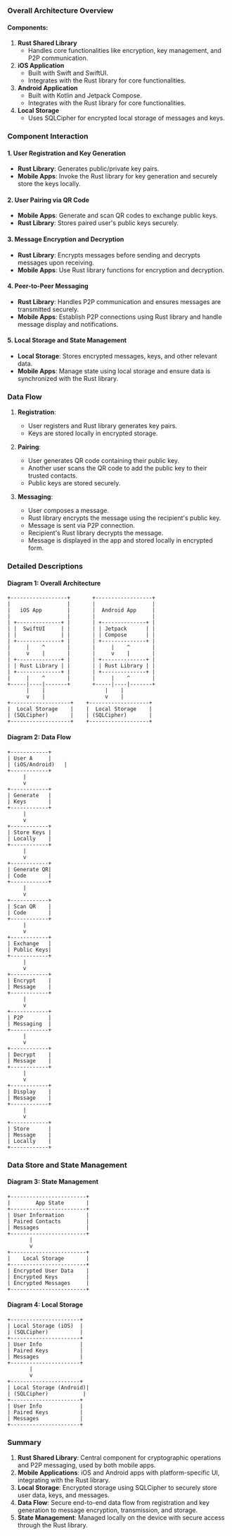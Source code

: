 
### Overall Architecture Overview

#### Components:
1. **Rust Shared Library**
   - Handles core functionalities like encryption, key management, and P2P communication.
2. **iOS Application**
   - Built with Swift and SwiftUI.
   - Integrates with the Rust library for core functionalities.
3. **Android Application**
   - Built with Kotlin and Jetpack Compose.
   - Integrates with the Rust library for core functionalities.
4. **Local Storage**
   - Uses SQLCipher for encrypted local storage of messages and keys.

### Component Interaction

#### 1. User Registration and Key Generation
   - **Rust Library**: Generates public/private key pairs.
   - **Mobile Apps**: Invoke the Rust library for key generation and securely store the keys locally.

#### 2. User Pairing via QR Code
   - **Mobile Apps**: Generate and scan QR codes to exchange public keys.
   - **Rust Library**: Stores paired user's public keys securely.

#### 3. Message Encryption and Decryption
   - **Rust Library**: Encrypts messages before sending and decrypts messages upon receiving.
   - **Mobile Apps**: Use Rust library functions for encryption and decryption.

#### 4. Peer-to-Peer Messaging
   - **Rust Library**: Handles P2P communication and ensures messages are transmitted securely.
   - **Mobile Apps**: Establish P2P connections using Rust library and handle message display and notifications.

#### 5. Local Storage and State Management
   - **Local Storage**: Stores encrypted messages, keys, and other relevant data.
   - **Mobile Apps**: Manage state using local storage and ensure data is synchronized with the Rust library.

### Data Flow

1. **Registration**:
   - User registers and Rust library generates key pairs.
   - Keys are stored locally in encrypted storage.

2. **Pairing**:
   - User generates QR code containing their public key.
   - Another user scans the QR code to add the public key to their trusted contacts.
   - Public keys are stored securely.

3. **Messaging**:
   - User composes a message.
   - Rust library encrypts the message using the recipient's public key.
   - Message is sent via P2P connection.
   - Recipient's Rust library decrypts the message.
   - Message is displayed in the app and stored locally in encrypted form.

### Detailed Descriptions

#### Diagram 1: Overall Architecture
```
+------------------+       +------------------+
|                  |       |                  |
|   iOS App        |       |  Android App     |
|                  |       |                  |
| +--------------+ |       | +--------------+ |
| |  SwiftUI     | |       | | Jetpack      | |
| |              | |       | | Compose      | |
| +--------------+ |       | +--------------+ |
|     |    ^       |       |     |    ^       |
|     v    |       |       |     v    |       |
| +--------------+ |       | +--------------+ |
| | Rust Library | |       | | Rust Library | |
| +--------------+ |       | +--------------+ |
|     |    ^       |       |     |    ^       |
+-----|----|-------+       +-----|----|-------+
      |    |                   |    |
      v    |                   v    |
+-------------------+    +-------------------+
|  Local Storage    |    |  Local Storage    |
| (SQLCipher)       |    | (SQLCipher)       |
+-------------------+    +-------------------+
```

#### Diagram 2: Data Flow
```
+------------+
| User A     |
| (iOS/Android)   |
+------------+
     |
     v
+------------+
| Generate   |
| Keys       |
+------------+
     |
     v
+------------+
| Store Keys |
| Locally    |
+------------+
     |
     v
+------------+
| Generate QR|
| Code       |
+------------+
     |
     v
+------------+
| Scan QR    |
| Code       |
+------------+
     |
     v
+------------+
| Exchange   |
| Public Keys|
+------------+
     |
     v
+------------+
| Encrypt    |
| Message    |
+------------+
     |
     v
+------------+
| P2P        |
| Messaging  |
+------------+
     |
     v
+------------+
| Decrypt    |
| Message    |
+------------+
     |
     v
+------------+
| Display    |
| Message    |
+------------+
     |
     v
+------------+
| Store      |
| Message    |
| Locally    |
+------------+
```

### Data Store and State Management

#### Diagram 3: State Management
```
+------------------------+
|        App State       |
+------------------------+
| User Information       |
| Paired Contacts        |
| Messages               |
+------------------------+
       |
       v
+------------------------+
|    Local Storage       |
+------------------------+
| Encrypted User Data    |
| Encrypted Keys         |
| Encrypted Messages     |
+------------------------+
```

#### Diagram 4: Local Storage
```
+----------------------+
| Local Storage (iOS)  |
| (SQLCipher)          |
+----------------------+
| User Info            |
| Paired Keys          |
| Messages             |
+----------------------+
       |
       v
+----------------------+
| Local Storage (Android)|
| (SQLCipher)           |
+----------------------+
| User Info            |
| Paired Keys          |
| Messages             |
+----------------------+
```

### Summary

1. **Rust Shared Library**: Central component for cryptographic operations and P2P messaging, used by both mobile apps.
2. **Mobile Applications**: iOS and Android apps with platform-specific UI, integrating with the Rust library.
3. **Local Storage**: Encrypted storage using SQLCipher to securely store user data, keys, and messages.
4. **Data Flow**: Secure end-to-end data flow from registration and key generation to message encryption, transmission, and storage.
5. **State Management**: Managed locally on the device with secure access through the Rust library.
